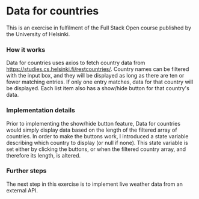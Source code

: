 # Data for countries

This is an exercise in fulfilment of the Full Stack Open course published by the University of Helsinki.

### How it works

Data for countries uses axios to fetch country data from https://studies.cs.helsinki.fi/restcountries/. Country names can be filtered with the input box, and they will be displayed as long as there are ten or fewer matching entries. If only one entry matches, data for that country will be displayed. Each list item also has a show/hide button for that country's data.

### Implementation details

Prior to implementing the show/hide button feature, Data for countries would simply display data based on the length of the filtered array of countries. In order to make the buttons work, I introduced a state variable describing which country to display (or null if none). This state variable is set either by clicking the buttons, or when the filtered country array, and therefore its length, is altered.

### Further steps

The next step in this exercise is to implement live weather data from an external API.
